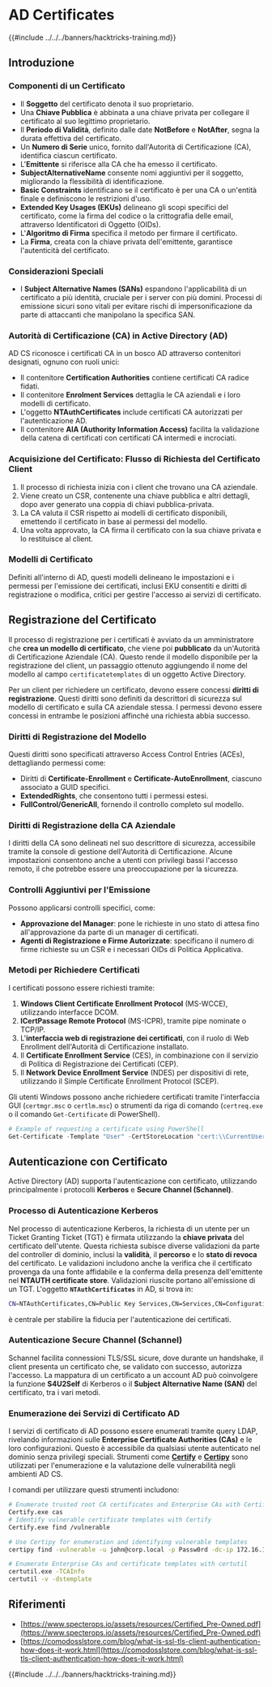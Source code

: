 # AD Certificates

{{#include ../../../banners/hacktricks-training.md}}

## Introduzione

### Componenti di un Certificato

- Il **Soggetto** del certificato denota il suo proprietario.
- Una **Chiave Pubblica** è abbinata a una chiave privata per collegare il certificato al suo legittimo proprietario.
- Il **Periodo di Validità**, definito dalle date **NotBefore** e **NotAfter**, segna la durata effettiva del certificato.
- Un **Numero di Serie** unico, fornito dall'Autorità di Certificazione (CA), identifica ciascun certificato.
- L'**Emittente** si riferisce alla CA che ha emesso il certificato.
- **SubjectAlternativeName** consente nomi aggiuntivi per il soggetto, migliorando la flessibilità di identificazione.
- **Basic Constraints** identificano se il certificato è per una CA o un'entità finale e definiscono le restrizioni d'uso.
- **Extended Key Usages (EKUs)** delineano gli scopi specifici del certificato, come la firma del codice o la crittografia delle email, attraverso Identificatori di Oggetto (OIDs).
- L'**Algoritmo di Firma** specifica il metodo per firmare il certificato.
- La **Firma**, creata con la chiave privata dell'emittente, garantisce l'autenticità del certificato.

### Considerazioni Speciali

- I **Subject Alternative Names (SANs)** espandono l'applicabilità di un certificato a più identità, cruciale per i server con più domini. Processi di emissione sicuri sono vitali per evitare rischi di impersonificazione da parte di attaccanti che manipolano la specifica SAN.

### Autorità di Certificazione (CA) in Active Directory (AD)

AD CS riconosce i certificati CA in un bosco AD attraverso contenitori designati, ognuno con ruoli unici:

- Il contenitore **Certification Authorities** contiene certificati CA radice fidati.
- Il contenitore **Enrolment Services** dettaglia le CA aziendali e i loro modelli di certificato.
- L'oggetto **NTAuthCertificates** include certificati CA autorizzati per l'autenticazione AD.
- Il contenitore **AIA (Authority Information Access)** facilita la validazione della catena di certificati con certificati CA intermedi e incrociati.

### Acquisizione del Certificato: Flusso di Richiesta del Certificato Client

1. Il processo di richiesta inizia con i client che trovano una CA aziendale.
2. Viene creato un CSR, contenente una chiave pubblica e altri dettagli, dopo aver generato una coppia di chiavi pubblica-privata.
3. La CA valuta il CSR rispetto ai modelli di certificato disponibili, emettendo il certificato in base ai permessi del modello.
4. Una volta approvato, la CA firma il certificato con la sua chiave privata e lo restituisce al client.

### Modelli di Certificato

Definiti all'interno di AD, questi modelli delineano le impostazioni e i permessi per l'emissione dei certificati, inclusi EKU consentiti e diritti di registrazione o modifica, critici per gestire l'accesso ai servizi di certificato.

## Registrazione del Certificato

Il processo di registrazione per i certificati è avviato da un amministratore che **crea un modello di certificato**, che viene poi **pubblicato** da un'Autorità di Certificazione Aziendale (CA). Questo rende il modello disponibile per la registrazione del client, un passaggio ottenuto aggiungendo il nome del modello al campo `certificatetemplates` di un oggetto Active Directory.

Per un client per richiedere un certificato, devono essere concessi **diritti di registrazione**. Questi diritti sono definiti da descrittori di sicurezza sul modello di certificato e sulla CA aziendale stessa. I permessi devono essere concessi in entrambe le posizioni affinché una richiesta abbia successo.

### Diritti di Registrazione del Modello

Questi diritti sono specificati attraverso Access Control Entries (ACEs), dettagliando permessi come:

- Diritti di **Certificate-Enrollment** e **Certificate-AutoEnrollment**, ciascuno associato a GUID specifici.
- **ExtendedRights**, che consentono tutti i permessi estesi.
- **FullControl/GenericAll**, fornendo il controllo completo sul modello.

### Diritti di Registrazione della CA Aziendale

I diritti della CA sono delineati nel suo descrittore di sicurezza, accessibile tramite la console di gestione dell'Autorità di Certificazione. Alcune impostazioni consentono anche a utenti con privilegi bassi l'accesso remoto, il che potrebbe essere una preoccupazione per la sicurezza.

### Controlli Aggiuntivi per l'Emissione

Possono applicarsi controlli specifici, come:

- **Approvazione del Manager**: pone le richieste in uno stato di attesa fino all'approvazione da parte di un manager di certificati.
- **Agenti di Registrazione e Firme Autorizzate**: specificano il numero di firme richieste su un CSR e i necessari OIDs di Politica Applicativa.

### Metodi per Richiedere Certificati

I certificati possono essere richiesti tramite:

1. **Windows Client Certificate Enrollment Protocol** (MS-WCCE), utilizzando interfacce DCOM.
2. **ICertPassage Remote Protocol** (MS-ICPR), tramite pipe nominate o TCP/IP.
3. L'**interfaccia web di registrazione dei certificati**, con il ruolo di Web Enrollment dell'Autorità di Certificazione installato.
4. Il **Certificate Enrollment Service** (CES), in combinazione con il servizio di Politica di Registrazione dei Certificati (CEP).
5. Il **Network Device Enrollment Service** (NDES) per dispositivi di rete, utilizzando il Simple Certificate Enrollment Protocol (SCEP).

Gli utenti Windows possono anche richiedere certificati tramite l'interfaccia GUI (`certmgr.msc` o `certlm.msc`) o strumenti da riga di comando (`certreq.exe` o il comando `Get-Certificate` di PowerShell).
```powershell
# Example of requesting a certificate using PowerShell
Get-Certificate -Template "User" -CertStoreLocation "cert:\\CurrentUser\\My"
```
## Autenticazione con Certificato

Active Directory (AD) supporta l'autenticazione con certificato, utilizzando principalmente i protocolli **Kerberos** e **Secure Channel (Schannel)**.

### Processo di Autenticazione Kerberos

Nel processo di autenticazione Kerberos, la richiesta di un utente per un Ticket Granting Ticket (TGT) è firmata utilizzando la **chiave privata** del certificato dell'utente. Questa richiesta subisce diverse validazioni da parte del controller di dominio, inclusi la **validità**, il **percorso** e lo **stato di revoca** del certificato. Le validazioni includono anche la verifica che il certificato provenga da una fonte affidabile e la conferma della presenza dell'emittente nel **NTAUTH certificate store**. Validazioni riuscite portano all'emissione di un TGT. L'oggetto **`NTAuthCertificates`** in AD, si trova in:
```bash
CN=NTAuthCertificates,CN=Public Key Services,CN=Services,CN=Configuration,DC=<domain>,DC=<com>
```
è centrale per stabilire la fiducia per l'autenticazione dei certificati.

### Autenticazione Secure Channel (Schannel)

Schannel facilita connessioni TLS/SSL sicure, dove durante un handshake, il client presenta un certificato che, se validato con successo, autorizza l'accesso. La mappatura di un certificato a un account AD può coinvolgere la funzione **S4U2Self** di Kerberos o il **Subject Alternative Name (SAN)** del certificato, tra i vari metodi.

### Enumerazione dei Servizi di Certificato AD

I servizi di certificato di AD possono essere enumerati tramite query LDAP, rivelando informazioni sulle **Enterprise Certificate Authorities (CAs)** e le loro configurazioni. Questo è accessibile da qualsiasi utente autenticato nel dominio senza privilegi speciali. Strumenti come **[Certify](https://github.com/GhostPack/Certify)** e **[Certipy](https://github.com/ly4k/Certipy)** sono utilizzati per l'enumerazione e la valutazione delle vulnerabilità negli ambienti AD CS.

I comandi per utilizzare questi strumenti includono:
```bash
# Enumerate trusted root CA certificates and Enterprise CAs with Certify
Certify.exe cas
# Identify vulnerable certificate templates with Certify
Certify.exe find /vulnerable

# Use Certipy for enumeration and identifying vulnerable templates
certipy find -vulnerable -u john@corp.local -p Passw0rd -dc-ip 172.16.126.128

# Enumerate Enterprise CAs and certificate templates with certutil
certutil.exe -TCAInfo
certutil -v -dstemplate
```
## Riferimenti

- [https://www.specterops.io/assets/resources/Certified_Pre-Owned.pdf](https://www.specterops.io/assets/resources/Certified_Pre-Owned.pdf)
- [https://comodosslstore.com/blog/what-is-ssl-tls-client-authentication-how-does-it-work.html](https://comodosslstore.com/blog/what-is-ssl-tls-client-authentication-how-does-it-work.html)

{{#include ../../../banners/hacktricks-training.md}}
